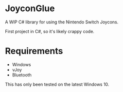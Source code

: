 # JoyconGlue
A WIP C# library for using the Nintendo Switch Joycons.

First project in C#, so it's likely crappy code.

# Requirements
* Windows
* vJoy
* Bluetooth

This has only been tested on the latest Windows 10.
